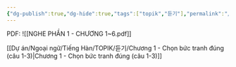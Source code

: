 ```yaml
---
{"dg-publish":true,"dg-hide":true,"tags":["topik","듣기"],"permalink":"/du-an/ngoai-ngu/tieng-han/topik//nghe-phan-1/","hide":true,"dgPassFrontmatter":true}
---
```


PDF:
![[NGHE PHẦN 1 - CHƯƠNG 1~6.pdf]]

[[Dự án/Ngoại ngữ/Tiếng  Hàn/TOPIK/듣기/Chương 1 - Chọn bức tranh đúng (câu 1-3)\|Chương 1 - Chọn bức tranh đúng (câu 1-3)]]